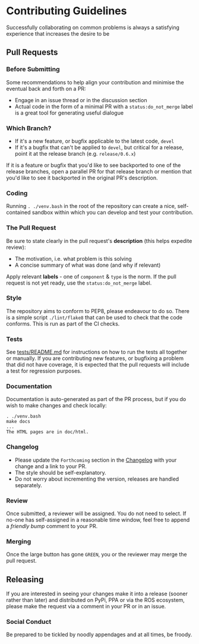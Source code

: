 # Contributing Guidelines

Successfully collaborating on common problems is always a satisfying experience that increases the desire to be 

## Pull Requests

### Before Submitting

Some recommendations to help align your contribution and minimise the eventual back and forth on a PR:

* Engage in an issue thread or in the discussion section
* Actual code in the form of a minimal PR with a `status:do_not_merge` label is a great tool for generating useful dialogue

### Which Branch?

* If it's a new feature, or bugfix applicable to the latest code, `devel`
* If it's a bugfix that can't be applied to `devel`, but critical for a release, point it at the release branch (e.g. `release/0.6.x`)

If it is a feature or bugfix that you'd like to see backported to one of the release branches, open a parallel PR for that
release branch or mention that you'd like to see it backported in the original PR's description.

### Coding

Running `. ./venv.bash` in the root of the repository can create a nice, self-contained sandbox within which you can develop and test your contribution.

### The Pull Request

Be sure to state clearly in the pull request's **description** (this helps expedite review):

* The motivation, i.e. what problem is this solving
* A concise summary of what was done (and why if relevant)

Apply relevant **labels** - one of `component` & `type` is the norm. If the pull request is not yet ready, use the `status:do_not_merge` label.

### Style

The repository aims to conform to PEP8, please endeavour to do so. There is a simple script `./lint/flake8` that can be used to check that the
code conforms. This is run as part of the CI checks.

### Tests

See [tests/README.md](tests/README.md) for instructions on how to run the tests all together or manually. If you are contributing new features, or
bugfixing a problem that did not have coverage, it is expected that the pull requests will include a test for regression purposes.

### Documentation

Documentation is auto-generated as part of the PR process, but if you do wish to make changes and check locally:

```
. ./venv.bash
make docs
...
The HTML pages are in doc/html.
```

### Changelog

* Please update the `Forthcoming` section in the [Changelog](Changelog.rst) with your change and a link to your PR.
* The style should be self-explanatory.
* Do not worry about incrementing the version, releases are handled separately.

### Review

Once submitted, a reviewer will be assigned. You do not need to select. If no-one has self-assigned in a reasonable time window,
feel free to append a *friendly bump* comment to your PR.

### Merging

Once the large button has gone `GREEN`, you or the reviewer may merge the pull request.

## Releasing

If you are interested in seeing your changes make it into a release (sooner rather than later) and distributed on
PyPi, PPA or via the ROS ecosystem, please make the request via a comment in your PR or in an issue.

### Social Conduct

Be prepared to be tickled by noodly appendages and at all times, be froody.
